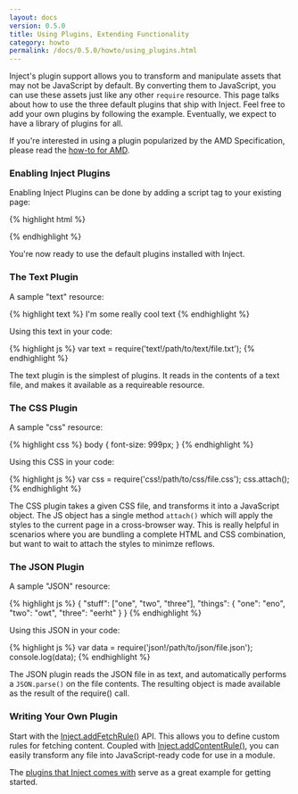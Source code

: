 ```yaml
---
layout: docs
version: 0.5.0
title: Using Plugins, Extending Functionality
category: howto
permalink: /docs/0.5.0/howto/using_plugins.html
---
```


Inject's plugin support allows you to transform and manipulate assets that may not be JavaScript by default. By converting them to JavaScript, you can use these assets just like any other `require` resource. This page talks about how to use the three default plugins that ship with Inject. Feel free to add your own plugins by following the example. Eventually, we expect to have a library of plugins for all.

If you're interested in using a plugin popularized by the AMD Specification, please read the [how-to for AMD](/docs/0.5.0/howto/amd.html).

### Enabling Inject Plugins

Enabling Inject Plugins can be done by adding a script tag to your existing page:

{% highlight html %}
<!-- Just below inject.js, add inject-plugins.js -->
<script type="text/javascript" src="/inject.js"></script>
<script type="text/javascript" src="/inject-plugins.js"></script>
{% endhighlight %}

You're now ready to use the default plugins installed with Inject.

### The Text Plugin

A sample "text" resource:

{% highlight text %}
I'm some really cool text
{% endhighlight %}

Using this text in your code:

{% highlight js %}
var text = require('text!/path/to/text/file.txt');
{% endhighlight %}

The text plugin is the simplest of plugins. It reads in the contents of a text file, and makes it available as a requireable resource.

### The CSS Plugin

A sample "css" resource:

{% highlight css %}
body {
  font-size: 999px;
}
{% endhighlight %}

Using this CSS in your code:

{% highlight js %}
var css = require('css!/path/to/css/file.css');
css.attach();
{% endhighlight %}

The CSS plugin takes a given CSS file, and transforms it into a JavaScript object. The JS object has a single method `attach()` which will apply the styles to the current page in a cross-browser way. This is really helpful in scenarios where you are bundling a complete HTML and CSS combination, but want to wait to attach the styles to minimze reflows.

### The JSON Plugin

A sample "JSON" resource:

{% highlight js %}
{
  "stuff": ["one", "two", "three"],
  "things": {
    "one": "eno",
    "two": "owt",
    "three": "eerht"
  }
}
{% endhighlight %}

Using this JSON in your code:

{% highlight js %}
var data = require('json!/path/to/json/file.json');
console.log(data);
{% endhighlight %}

The JSON plugin reads the JSON file in as text, and automatically performs a `JSON.parse()` on the file contents. The resulting object is made available as the result of the require() call.

### Writing Your Own Plugin

Start with the [Inject.addFetchRule()](/docs/0.5.0/api/inject.addfetchrule.html) API. This allows you to define custom rules for fetching content. Coupled with [Inject.addContentRule()](/docs/0.5.0/api/inject.addcontentrule.html), you can easily transform any file into JavaScript-ready code for use in a module.

The [plugins that Inject comes with](https://github.com/linkedin/inject/tree/master/src/plugins) serve as a great example for getting started.
